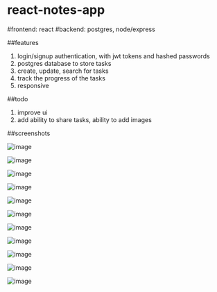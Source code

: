 # react-notes-app

#frontend: react
#backend: postgres, node/express

##features

1. login/signup authentication, with jwt tokens and hashed passwords
2. postgres database to store tasks
3.  create, update, search for tasks
4.  track the progress of the tasks
5.  responsive


##todo

1. improve ui
2. add ability to share tasks, ability to add images


##screenshots

![image](https://github.com/mohitnx/react-notes-app/assets/74180772/0d0109dc-73f6-4176-9e76-d53fa5a3b4e8)

![image](https://github.com/mohitnx/react-notes-app/assets/74180772/a880b0b5-1e9c-4a70-aefe-7f411ce3e1dd)

![image](https://github.com/mohitnx/react-notes-app/assets/74180772/c6de7d15-a4fb-42b8-a50f-8501739225a8)

![image](https://github.com/mohitnx/react-notes-app/assets/74180772/4a2509f1-7f55-4a54-8290-4276d8064a0e)

![image](https://github.com/mohitnx/react-notes-app/assets/74180772/caac721f-2d8c-46fe-96de-6d15bf07cf38)

![image](https://github.com/mohitnx/react-notes-app/assets/74180772/d911c838-7da8-4c98-a296-120020d84723)

![image](https://github.com/mohitnx/react-notes-app/assets/74180772/c4a49dd4-ca96-4599-b0ae-03aaa86e9c85)

![image](https://github.com/mohitnx/react-notes-app/assets/74180772/2e259f69-f2d6-4485-a3c7-09a9ffb82dd9)

![image](https://github.com/mohitnx/react-notes-app/assets/74180772/22875031-6cd4-4138-80e6-167203787671)

![image](https://github.com/mohitnx/react-notes-app/assets/74180772/786399bb-80b8-4ba6-b89f-cdd2e1b8976d)

![image](https://github.com/mohitnx/react-notes-app/assets/74180772/deebbede-d8e5-4080-8be2-62e8e2cd50ca)










